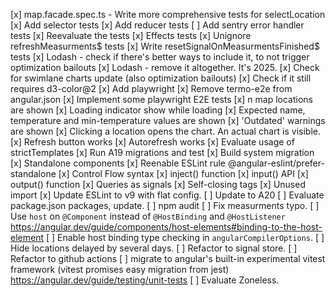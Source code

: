 [x] map.facade.spec.ts - Write more comprehensive tests for selectLocation
[x] Add selector tests
[x] Add reducer tests
[ ] Add sentry error handler tests
[x] Reevaluate the tests
[x] Effects tests
    [x] Unignore refreshMeasurments$ tests
    [x] Write resetSignalOnMeasurmentsFinished$ tests
[x] Lodash - check if there's better ways to include it, to not trigger optimization bailouts
[x] Lodash - remove it altogether. It's 2025.
[x] Check for swimlane charts update (also optimization bailouts)
    [x] Check if it still requires d3-color@2
[x] Add playwright
    [x] Remove termo-e2e from angular.json
[x] Implement some playwright E2E tests
    [x] n map locations are shown
    [x] Loading indicator show while loading
    [x] Expected name, temperature and min-temperature values are shown
    [x] 'Outdated' warnings are shown
    [x] Clicking a location opens the chart. An actual chart is visible.
    [x] Refresh button works
    [x] Autorefresh works
[x] Evaluate usage of strictTemplates
[x] Run A19 migrations and test
    [x] Build system migration
    [x] Standalone components
        [x] Reenable ESLint rule @angular-eslint/prefer-standalone
    [x] Control Flow syntax
    [x] inject() function
    [x] input() API
    [x] output() function
    [x] Queries as signals
    [x] Self-closing tags
    [x] Unused import
[x] Update ESLint to v9 with flat config.
[ ] Update to A20
[ ] Evaluate package.json packages, update.
[ ] npm audit
[ ] Fix measurments typo.
[ ] Use `host` on `@Component` instead of `@HostBinding` and `@HostListener` https://angular.dev/guide/components/host-elements#binding-to-the-host-element
    [ ] Enable host binding type checking in `angularCompilerOptions`.
[ ] Hide locations delayed by several days.
[ ] Refactor to signal store.
[ ] Refactor to github actions
[ ] migrate to angular's built-in experimental vitest framework (vitest promises easy migration from jest) https://angular.dev/guide/testing/unit-tests
[ ] Evaluate Zoneless.
